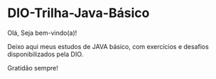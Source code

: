 # DIO-Trilha-Java-Básico

Olá, Seja bem-vindo(a)!

Deixo aqui meus estudos de JAVA básico, com exercícios e desafios disponibilizados pela DIO.

Gratidão sempre!
